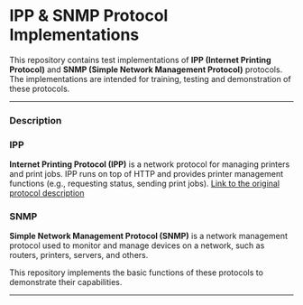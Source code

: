 # IPP & SNMP Protocol Implementations

This repository contains test implementations of **IPP (Internet Printing Protocol)** and **SNMP (Simple Network Management Protocol)** protocols. The implementations are intended for training, testing and demonstration of these protocols.

---

### Description

### IPP
**Internet Printing Protocol (IPP)** is a network protocol for managing printers and print jobs. IPP runs on top of HTTP and provides printer management functions (e.g., requesting status, sending print jobs).
[Link to the original protocol description](https://datatracker.ietf.org/doc/html/rfc8011)

### SNMP
**Simple Network Management Protocol (SNMP)** is a network management protocol used to monitor and manage devices on a network, such as routers, printers, servers, and others.

This repository implements the basic functions of these protocols to demonstrate their capabilities.

---
